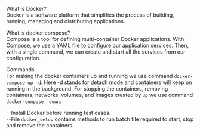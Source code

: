 What is Docker?    
Docker is a software platform that simplifies the process of building, running, managing and distributing applications.

What is docker compose?   
Compose is a tool for defining multi-container Docker applications. With Compose, we use a YAML file to configure our application services. Then, with a single command, 
we can create and start all the services from our configuration.

Commands.                                                                                                                                         
For making the docker containers up and running we use command `docker-compose up -d`. Here -d stands for detach mode and containers will keep on running in the background.
For stopping the containers, removing containers, networks, volumes, and images created by `up` we use command `docker-compose  down`.

--Install Docker before running test cases.                                                                                     
--File `docker_setup` contains methods to run batch file required to start, stop and remove the containers.
